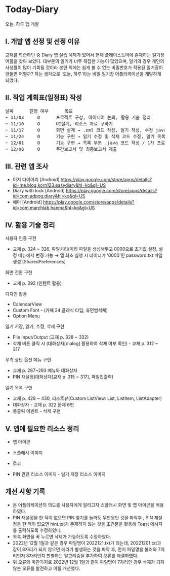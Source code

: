 # Today-Diary
오늘, 하루 앱 개발

## I. 개발 앱 선정 및 선정 이유
교재를 학습하던 중 Diary 앱 실습 예제가 있어서 현재 플레이스토어에 존재하는 일기장 어플을 찾아 보았다. 대부분의 일기가 너무 복잡한 기능이 많았으며, 일기의 경우 개인의 사생활이 많이 기록될 것이라 본인 외에는 쉽게 볼 수 없는 비밀번호가 적용된 일기장이 만들면 어떨까? 하는 생각으로 '오늘, 하루'라는 비밀 일기장 어플리케이션을 개발하게 되었다.

## II. 작업 계획표(일정표) 작성

<pre>
날짜      진행 여부      목표
~ 11/03     O      프로젝트 구상, 아이디어 논의, 활용 기술 정리
~ 11/10     O      UI설계, 리소스 자료 구하기
~ 11/17     O      화면 설계 → .xml 코드 작성, 일기 작성, 수정 java 코드 작성
~ 11/24     O      기능 구현 → 일기 수정 및 삭제 코드 수정, 일기 목록 java 코드 작성
~ 12/01     O      기능 구현 → 목록 부분 .java 코드 작성 / 1차 프로젝트 마무리 / 앱 유지보수 및 최종보고서 양식 제작 및 초안 작성
~ 12/08     O      주간보고서 및 최종보고서 제출
</pre>

## III. 관련 앱 조사
- 이지 다이어리 [Android]
https://play.google.com/store/apps/details?id=me.blog.korn123.easydiary&hl=ko&gl=US
- Diary with lock [Android]
https://play.google.com/store/apps/details?id=com.adpog.diary&hl=ko&gl=US
- 해마 [Android]
https://play.google.com/store/apps/details?id=com.marchlab.haema&hl=ko&gl=US

## IV. 활용 기술 정리
사용자 인증 구현
- 교재 p. 324 ~ 326, 파일처리(미리 파일을 생성해두고 0000으로 초기값 설정, 설정 메뉴에서 변경 가능 → 앱 최초 실행 시 데이터가 '0000'인 password.txt 파일 생성 [SharedPreferences]

화면 전환 구현
- 교재 p. 392 (인텐트 활용)

디자인 활용
- CalendarView
- Custom Font - (카페 24 클래식 타입, 휴먼범석체)
- Option Menu

일기 저장, 읽기, 수정, 삭제 구현
- File Input/Output (교재 p. 328 ~ 332)
- 삭제 버튼 클릭 시 (대화상자[dialog] 활용하여 삭제 여부 확인) - 교재 p. 312 ~ 317

우측 상단 옵션 메뉴 구현
- 교재 p. 287~293 메뉴와 대화상자
- PIN 재설정(대화상자[교재 p .315 ~ 317], 파일입출력)

일기 목록 구현
- 교재 p. 429 ~ 430, 리스트뷰(Custom ListView: List, ListItem, ListAdapter)
- 대화상자 - 교재 p. 322 문제 6번
- 롱클릭 이벤트 - 삭제 구현

## V. 앱에 필요한 리소스 정리
 - 앱 아이콘

 - 스플래시 이미지
 - 로고

 - PIN 관련 리소스 이미지  - 일기 저장 리소스 이미지

## 개선 사항 기록
- 본 어플리케이션의 의도를 사용자에게 알리고자 스플래시 화면 및 앱 아이콘을 적용하였다.
- PIN 재설정을 한 적이 없으면 PIN 찾기를 눌러도 무반응인 것을 파악후 , PIN 재설정을 한 적이 없으면 hint.txt가 존재하지 않는 것을 조건문을 활용해 Toast 메시지를 출력하도록 수정하였다.
- 목록 화면을 꾹 누르면 삭제가 가능하도록 수정하였다.
- 2022년 12월 1일과 같은 경우 파일명이 2022121.txt가 되는데, 20221201.txt과 같이 8자리가 되지 않으면 에러가 발생하는 것을 파악 후, 먼저 파일명을 불러와 7자리인지 8자리인지 판별하는 알고리즘을 추가하여 오류를 해결하였다.
- 위 오류와 마찬가지로 2022년 12월 1일과 같이 파일명이 7자리인 경우 삭제가 되지 않는 오류를 발견하고 이를 개선했다.
